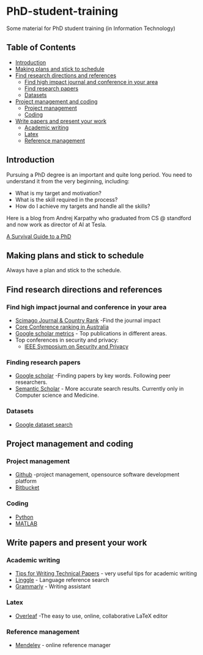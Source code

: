 # PhD-student-training
Some material for PhD student training (in Information Technology)

## Table of Contents
- [Introduction](#introduction)
- [Making plans and stick to schedule](#making-plans-and-stick-to-schedule)
- [Find research directions and references](#find-research-directions-and-references)
  - [Find high impact journal and conference in your area](#find-high-impact-journal-and-conference-in-your-area)
  - [Find research papers](#find-research-papers)
  - [Datasets](#datasets)
- [Project management and coding](#project-management-and-coding)
  - [Project management](#project-management)
  - [Coding](#coding)
- [Write papers and present your work](#write-papers-and-present-your-work)
  - [Academic writing](#academic-writing)
  - [Latex](#latex)
  - [Reference management](#reference-management)


## Introduction
Pursuing a PhD degree is an important and quite long period. You need to understand it from the very beginning, including:

* What is my target and motivation?
* What is the skill required in the process?
* How do I achieve my targets and handle all the skills?

Here is a blog from Andrej Karpathy who graduated from CS @ standford and now work as director of AI at Tesla.

[A Survival Guide to a PhD](http://karpathy.github.io/2016/09/07/phd/)

## Making plans and stick to schedule

Always have a plan and stick to the schedule.

## Find research directions and references

### Find high impact journal and conference in your area
* [Scimago Journal & Country Rank](https://www.scimagojr.com/index.php) -Find the journal impact
* [Core Conference ranking in Australia](http://portal.core.edu.au/conf-ranks/)
* [Google scholar metrics](https://scholar.ghttps://www.scimagojr.com/index.phpoogle.com/citations?view_op=metrics_intro&hl=en) - Top publications in different areas.
* Top conferences in security and privacy:
  * [IEEE Symposium on Security and Privacy](http://www.ieee-security.org/TC/SP-Index.html)

### Finding research papers
* [Google scholar](https://scholar.google.com/schhp?hl=en) -Finding papers by key words. Following peer researchers.
* [Semantic Scholar](https://www.semanticscholar.org/) - More accurate search results. Currently only in Computer science and Medicine.

### Datasets
* [Google dataset search](https://toolbox.google.com/datasetsearch)

## Project management and coding

### Project management

* [Github](https://github.com/) -project management, opensource software development platform
* [Bitbucket](https://bitbucket.org/)

### Coding

* [Python](https://github.com/b00040611/apply-machine-learning-deep-learning-usingPython)
* [MATLAB](https://www.mathworks.com)

## Write papers and present your work

### Academic writing

* [Tips for Writing Technical Papers](https://cs.stanford.edu/people/widom/paper-writing.html) - very useful tips for academic writing
* [Linggle](https://linggle.com/) - Language reference search
* [Grammarly](https://www.grammarly.com/) - Writing assistant

### Latex

* [Overleaf](https://www.overleaf.com/) -The easy to use, online, collaborative LaTeX editor

### Reference management

* [Mendeley](https://www.mendeley.com/?interaction_required=true) - online reference manager




